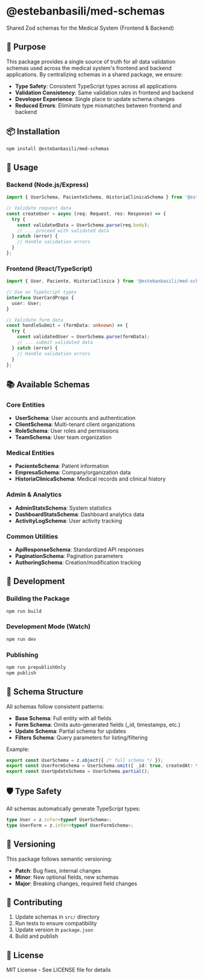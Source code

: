 # @estebanbasili/med-schemas

Shared Zod schemas for the Medical System (Frontend & Backend)

## 🎯 Purpose

This package provides a single source of truth for all data validation schemas used across the medical system's frontend and backend applications. By centralizing schemas in a shared package, we ensure:

- **Type Safety**: Consistent TypeScript types across all applications
- **Validation Consistency**: Same validation rules in frontend and backend
- **Developer Experience**: Single place to update schema changes
- **Reduced Errors**: Eliminate type mismatches between frontend and backend

## 📦 Installation

```bash
npm install @estebanbasili/med-schemas
```

## 🚀 Usage

### Backend (Node.js/Express)

```typescript
import { UserSchema, PacienteSchema, HistoriaClinicaSchema } from '@estebanbasili/med-schemas';

// Validate request data
const createUser = async (req: Request, res: Response) => {
  try {
    const validatedData = UserSchema.parse(req.body);
    // ... proceed with validated data
  } catch (error) {
    // Handle validation errors
  }
};
```

### Frontend (React/TypeScript)

```typescript
import { User, Paciente, HistoriaClinica } from '@estebanbasili/med-schemas';

// Use as TypeScript types
interface UserCardProps {
  user: User;
}

// Validate form data
const handleSubmit = (formData: unknown) => {
  try {
    const validatedUser = UserSchema.parse(formData);
    // ... submit validated data
  } catch (error) {
    // Handle validation errors
  }
};
```

## 📚 Available Schemas

### Core Entities
- **UserSchema**: User accounts and authentication
- **ClientSchema**: Multi-tenant client organizations
- **RoleSchema**: User roles and permissions
- **TeamSchema**: User team organization

### Medical Entities
- **PacienteSchema**: Patient information
- **EmpresaSchema**: Company/organization data
- **HistoriaClinicaSchema**: Medical records and clinical history

### Admin & Analytics
- **AdminStatsSchema**: System statistics
- **DashboardStatsSchema**: Dashboard analytics data
- **ActivityLogSchema**: User activity tracking

### Common Utilities
- **ApiResponseSchema**: Standardized API responses
- **PaginationSchema**: Pagination parameters
- **AuthoringSchema**: Creation/modification tracking

## 🔧 Development

### Building the Package

```bash
npm run build
```

### Development Mode (Watch)

```bash
npm run dev
```

### Publishing

```bash
npm run prepublishOnly
npm publish
```

## 📝 Schema Structure

All schemas follow consistent patterns:

- **Base Schema**: Full entity with all fields
- **Form Schema**: Omits auto-generated fields (\_id, timestamps, etc.)
- **Update Schema**: Partial schema for updates
- **Filters Schema**: Query parameters for listing/filtering

Example:
```typescript
export const UserSchema = z.object({ /* full schema */ });
export const UserFormSchema = UserSchema.omit({ _id: true, createdAt: true });
export const UserUpdateSchema = UserSchema.partial();
```

## 🛡️ Type Safety

All schemas automatically generate TypeScript types:

```typescript
type User = z.infer<typeof UserSchema>;
type UserForm = z.infer<typeof UserFormSchema>;
```

## 🔄 Versioning

This package follows semantic versioning:
- **Patch**: Bug fixes, internal changes
- **Minor**: New optional fields, new schemas
- **Major**: Breaking changes, required field changes

## 🤝 Contributing

1. Update schemas in `src/` directory
2. Run tests to ensure compatibility
3. Update version in `package.json`
4. Build and publish

## 📄 License

MIT License - See LICENSE file for details